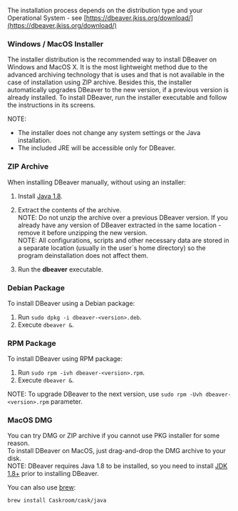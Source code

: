The installation process depends on the distribution type and your Operational System - see [https://dbeaver.jkiss.org/download/](https://dbeaver.jkiss.org/download/)

### Windows / MacOS Installer
The installer distribution is the recommended way to install DBeaver on Windows and MacOS X. It is the most lightweight method due to the advanced archiving technology that is uses and that is not available in the case of installation using ZIP archive. Besides this, the installer automatically upgrades DBeaver to the new version, if a previous version is already installed.
To install DBeaver, run the installer executable and follow the instructions in its screens.

NOTE:
* The installer does not change any system settings or the Java installation. 
* The included JRE will be accessible only for DBeaver.  

### ZIP Archive
When installing DBeaver manually, without using an installer:
1. Install [Java 1.8](http://www.oracle.com/technetwork/java/javase/downloads/jre8-downloads-2133155.html).
3. Extract the contents of the archive.  
NOTE: Do not unzip the archive over a previous DBeaver version. 
If you already have any version of DBeaver extracted in the same location - remove it before unzipping the new version.  
NOTE: All configurations, scripts and other necessary data are stored in a separate location (usually in the user`s home directory) so the program deinstallation does not affect them.

4. Run the **dbeaver** executable.

### Debian Package
To install DBeaver using a Debian package:
1. Run `sudo dpkg -i dbeaver-<version>.deb`.  
2. Execute `dbeaver &`.  

### RPM Package
To install DBeaver using RPM package:
1. Run `sudo rpm -ivh dbeaver-<version>.rpm`.  
2. Execute `dbeaver &`.  

NOTE: To upgrade DBeaver to the next version, use `sudo rpm -Uvh dbeaver-<version>.rpm` parameter.

### MacOS DMG
You can try DMG or ZIP archive if you cannot use PKG installer for some reason.  
To install DBeaver on MacOS, just drag-and-drop the DMG archive to your disk.  
NOTE: DBeaver requires Java 1.8 to be installed, so you need to install [JDK 1.8+](http://www.oracle.com/technetwork/java/javase/downloads/jdk8-downloads-2133151.html) prior to installing DBeaver.

You can also use [brew](http://macappstore.org/dbeaver-community/): 
```sh
brew install Caskroom/cask/java
```